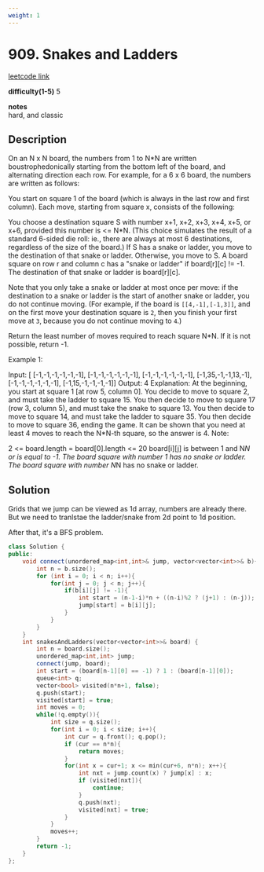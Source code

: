 ```yaml
---
weight: 1
---
```

# 909. Snakes and Ladders

[leetcode link](https://leetcode.com/problems/snakes-and-ladders/)

**difficulty(1-5)**
5

**notes**   
hard, and classic

## Description

On an N x N board, the numbers from 1 to N*N are written boustrophedonically starting from the bottom left of the board, and alternating direction each row.  For example, for a 6 x 6 board, the numbers are written as follows:


You start on square 1 of the board (which is always in the last row and first column).  Each move, starting from square x, consists of the following:

You choose a destination square S with number x+1, x+2, x+3, x+4, x+5, or x+6, provided this number is <= N*N.
(This choice simulates the result of a standard 6-sided die roll: ie., there are always at most 6 destinations, regardless of the size of the board.)
If S has a snake or ladder, you move to the destination of that snake or ladder.  Otherwise, you move to S.
A board square on row r and column c has a "snake or ladder" if board[r][c] != -1.  The destination of that snake or ladder is board[r][c].

Note that you only take a snake or ladder at most once per move: if the destination to a snake or ladder is the start of another snake or ladder, you do not continue moving.  (For example, if the board is `[[4,-1],[-1,3]]`, and on the first move your destination square is `2`, then you finish your first move at `3`, because you do not continue moving to `4`.)

Return the least number of moves required to reach square N*N.  If it is not possible, return -1.

Example 1:

Input: [
[-1,-1,-1,-1,-1,-1],
[-1,-1,-1,-1,-1,-1],
[-1,-1,-1,-1,-1,-1],
[-1,35,-1,-1,13,-1],
[-1,-1,-1,-1,-1,-1],
[-1,15,-1,-1,-1,-1]]
Output: 4
Explanation: 
At the beginning, you start at square 1 [at row 5, column 0].
You decide to move to square 2, and must take the ladder to square 15.
You then decide to move to square 17 (row 3, column 5), and must take the snake to square 13.
You then decide to move to square 14, and must take the ladder to square 35.
You then decide to move to square 36, ending the game.
It can be shown that you need at least 4 moves to reach the N*N-th square, so the answer is 4.
Note:

2 <= board.length = board[0].length <= 20
board[i][j] is between 1 and N*N or is equal to -1.
The board square with number 1 has no snake or ladder.
The board square with number N*N has no snake or ladder.

## Solution

Grids that we jump can be viewed as 1d array, numbers are already there. But we need to tranlstae the ladder/snake from 2d point to 1d position.

After that, it's a BFS problem.

```c++
class Solution {
public:
    void connect(unordered_map<int,int>& jump, vector<vector<int>>& b){
        int n = b.size();
        for (int i = 0; i < n; i++){
            for(int j = 0; j < n; j++){
                if(b[i][j] != -1){
                    int start = (n-1-i)*n + ((n-i)%2 ? (j+1) : (n-j));
                    jump[start] = b[i][j];
                }
            }
        }
    }
    int snakesAndLadders(vector<vector<int>>& board) {
        int n = board.size();
        unordered_map<int,int> jump;
        connect(jump, board);
        int start = (board[n-1][0] == -1) ? 1 : (board[n-1][0]);
        queue<int> q;
        vector<bool> visited(n*n+1, false);
        q.push(start);
        visited[start] = true;
        int moves = 0;
        while(!q.empty()){
            int size = q.size();
            for(int i = 0; i < size; i++){
                int cur = q.front(); q.pop();
                if (cur == n*n){
                    return moves;
                }
                for(int x = cur+1; x <= min(cur+6, n*n); x++){
                    int nxt = jump.count(x) ? jump[x] : x;
                    if (visited[nxt]){
                        continue;
                    }
                    q.push(nxt);
                    visited[nxt] = true;
                }
            }
            moves++;
        }
        return -1;
    }
};
```